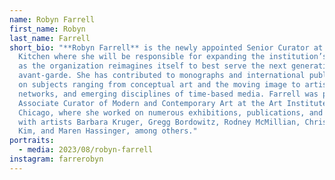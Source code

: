```yaml
---
name: Robyn Farrell
first_name: Robyn
last_name: Farrell
short_bio: "**Robyn Farrell** is the newly appointed Senior Curator at The
  Kitchen where she will be responsible for expanding the institution’s program
  as the organization reimagines itself to best serve the next generation of the
  avant-garde. She has contributed to monographs and international publications
  on subjects ranging from conceptual art and the moving image to artist
  networks, and emerging disciplines of time-based media. Farrell was previously
  Associate Curator of Modern and Contemporary Art at the Art Institute of
  Chicago, where she worked on numerous exhibitions, publications, and programs
  with artists Barbara Kruger, Gregg Bordowitz, Rodney McMillian, Christine Sun
  Kim, and Maren Hassinger, among others."
portraits:
  - media: 2023/08/robyn-farrell
instagram: farrerobyn
---
```

